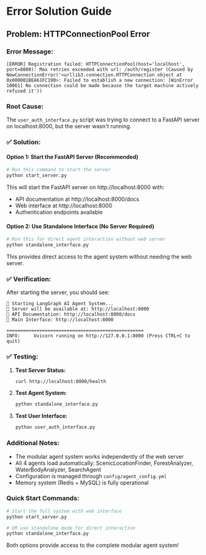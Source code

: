 # Error Solution Guide

## Problem: HTTPConnectionPool Error

### Error Message:
```
[ERROR] Registration failed: HTTPConnectionPool(host='localhost', port=8000): Max retries exceeded with url: /auth/register (Caused by NewConnectionError('<urllib3.connection.HTTPConnection object at 0x000001BEA61FC190>: Failed to establish a new connection: [WinError 10061] No connection could be made because the target machine actively refused it'))
```

### Root Cause:
The `user_auth_interface.py` script was trying to connect to a FastAPI server on localhost:8000, but the server wasn't running.

### ✅ Solution:

#### Option 1: Start the FastAPI Server (Recommended)
```bash
# Run this command to start the server
python start_server.py
```

This will start the FastAPI server on http://localhost:8000 with:
- API documentation at http://localhost:8000/docs
- Web interface at http://localhost:8000
- Authentication endpoints available

#### Option 2: Use Standalone Interface (No Server Required)
```bash
# Run this for direct agent interaction without web server
python standalone_interface.py
```

This provides direct access to the agent system without needing the web server.

### ✅ Verification:

After starting the server, you should see:
```
🚀 Starting LangGraph AI Agent System...
📍 Server will be available at: http://localhost:8000
📖 API Documentation: http://localhost:8000/docs
🎯 Main Interface: http://localhost:8000

==================================================
INFO:     Uvicorn running on http://127.0.0.1:8000 (Press CTRL+C to quit)
```

### ✅ Testing:

1. **Test Server Status:**
   ```bash
   curl http://localhost:8000/health
   ```

2. **Test Agent System:**
   ```bash
   python standalone_interface.py
   ```

3. **Test User Interface:**
   ```bash
   python user_auth_interface.py
   ```

### Additional Notes:

- The modular agent system works independently of the web server
- All 4 agents load automatically: ScenicLocationFinder, ForestAnalyzer, WaterBodyAnalyzer, SearchAgent
- Configuration is managed through `config/agent_config.yml`
- Memory system (Redis + MySQL) is fully operational

### Quick Start Commands:

```bash
# Start the full system with web interface
python start_server.py

# OR use standalone mode for direct interaction
python standalone_interface.py
```

Both options provide access to the complete modular agent system!
